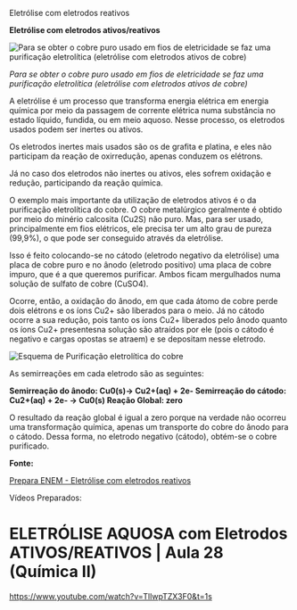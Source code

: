 Eletrólise com eletrodos reativos

**Eletrólise com eletrodos ativos/reativos**

![Para se obter o cobre puro usado em fios de eletricidade se faz uma purificação eletrolítica (eletrólise com eletrodos ativos de cobre)](https://static.planejativo.com/uploads/novas/bb9aef5477752277000169b3657bfa85.jpg)

*Para se obter o cobre puro usado em fios de eletricidade se faz uma purificação eletrolítica (eletrólise com eletrodos ativos de cobre)*

A eletrólise é um processo que transforma energia elétrica em energia química por meio da passagem de corrente elétrica numa substância no estado líquido, fundida, ou em meio aquoso. Nesse processo, os eletrodos usados podem ser inertes ou ativos.

Os eletrodos inertes mais usados são os de grafita e platina, e eles não participam da reação de oxirredução, apenas conduzem os elétrons.

Já no caso dos eletrodos não inertes ou ativos, eles sofrem oxidação e redução, participando da reação química.

O exemplo mais importante da utilização de eletrodos ativos é o da purificação eletrolítica do cobre. O cobre metalúrgico geralmente é obtido por meio do minério calcosita (Cu2S) não puro. Mas, para ser usado, principalmente em fios elétricos, ele precisa ter um alto grau de pureza (99,9%), o que pode ser conseguido através da eletrólise.

Isso é feito colocando-se no cátodo (eletrodo negativo da eletrólise) uma placa de cobre puro e no ânodo (eletrodo positivo) uma placa de cobre impuro, que é a que queremos purificar. Ambos ficam mergulhados numa solução de sulfato de cobre (CuSO4).

Ocorre, então, a oxidação do ânodo, em que cada átomo de cobre perde dois elétrons e os íons Cu2+ são liberados para o meio. Já no cátodo ocorre a sua redução, pois tanto os íons Cu2+ liberados pelo ânodo quanto os íons Cu2+ presentesna solução são atraídos por ele (pois o cátodo é negativo e cargas opostas se atraem) e se depositam nesse eletrodo.

![Esquema de Purificação eletrolítica do cobre](https://static.planejativo.com/uploads/novas/07b90dfb3e62ef021cda07180d615a23.jpg)

As semirreações em cada eletrodo são as seguintes:

**Semirreação do ânodo: Cu0(s)→ Cu2+(aq) + 2e-
Semirreação do cátodo: Cu2+(aq) + 2e- → Cu0(s)
Reação Global: zero**

O resultado da reação global é igual a zero porque na verdade não ocorreu uma transformação química, apenas um transporte do cobre do ânodo para o cátodo. Dessa forma, no eletrodo negativo (cátodo), obtém-se o cobre purificado.

**Fonte:**

[Prepara ENEM - Eletrólise com eletrodos reativos](https://www.preparaenem.com/quimica/eletrolise-utilizando-eletrodos-ativos.htm)

Vídeos Preparados:

# ELETRÓLISE AQUOSA com Eletrodos ATIVOS/REATIVOS | Aula 28 (Química II)

https://www.youtube.com/watch?v=TlIwpTZX3F0&t=1s